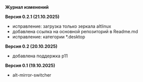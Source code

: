 **Журнал изменений**

**Версия 0.2.1 (21.10.2025)**

- исправление: загрузка только зеркала altlinux
- добавлена ​​ссылка на основной репозиторий в Readme.md
- исправление: категории *.desktop

**Версия 0.2 (20.10.2025)**

- добавлена ​​поддержка p11

**Версия 0.1 (19.10.2025)**

- alt-mirror-switcher 
